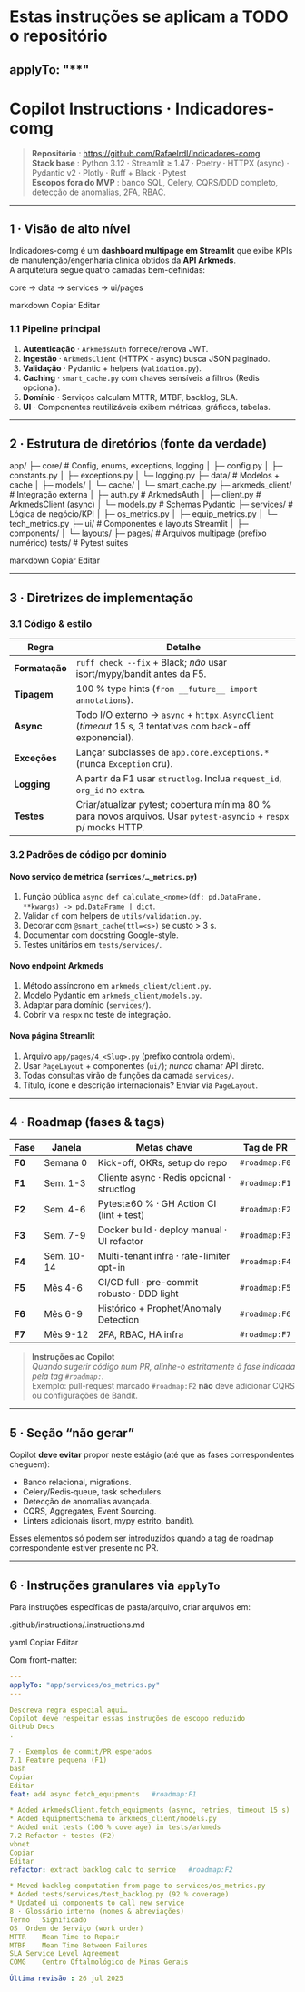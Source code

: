 # Estas instruções se aplicam a TODO o repositório
applyTo: "**"
---

# Copilot Instructions · Indicadores-comg

> **Repositório** : https://github.com/Rafaelrdl/Indicadores-comg  
> **Stack base** : Python 3.12 · Streamlit ≥ 1.47 · Poetry · HTTPX (async) · Pydantic v2 · Plotly · Ruff + Black · Pytest  
> **Escopos fora do MVP** : banco SQL, Celery, CQRS/DDD completo, detecção de anomalias, 2FA, RBAC.

---

## 1 · Visão de alto nível

Indicadores-comg é um **dashboard multipage em Streamlit** que exibe KPIs de manutenção/engenharia clínica obtidos da **API Arkmeds**.  
A arquitetura segue quatro camadas bem-definidas:

core → data → services → ui/pages

markdown
Copiar
Editar

### 1.1 Pipeline principal

1. **Autenticação** · `ArkmedsAuth` fornece/renova JWT.  
2. **Ingestão** · `ArkmedsClient` (HTTPX - async) busca JSON paginado.  
3. **Validação** · Pydantic + helpers (`validation.py`).  
4. **Caching** · `smart_cache.py` com chaves sensíveis a filtros (Redis opcional).  
5. **Domínio** · Serviços calculam MTTR, MTBF, backlog, SLA.  
6. **UI** · Componentes reutilizáveis exibem métricas, gráficos, tabelas.

---

## 2 · Estrutura de diretórios (**fonte da verdade**)

app/
├─ core/ # Config, enums, exceptions, logging
│ ├─ config.py
│ ├─ constants.py
│ ├─ exceptions.py
│ └─ logging.py
├─ data/ # Modelos + cache
│ ├─ models/
│ └─ cache/
│ └─ smart_cache.py
├─ arkmeds_client/ # Integração externa
│ ├─ auth.py # ArkmedsAuth
│ ├─ client.py # ArkmedsClient (async)
│ └─ models.py # Schemas Pydantic
├─ services/ # Lógica de negócio/KPI
│ ├─ os_metrics.py
│ ├─ equip_metrics.py
│ └─ tech_metrics.py
├─ ui/ # Componentes e layouts Streamlit
│ ├─ components/
│ └─ layouts/
├─ pages/ # Arquivos multipage (prefixo numérico)
tests/ # Pytest suites

markdown
Copiar
Editar

---

## 3 · Diretrizes de implementação

### 3.1 Código & estilo

| Regra | Detalhe |
|-------|---------|
| **Formatação** | `ruff check --fix` + Black; *não* usar isort/mypy/bandit antes da F5. |
| **Tipagem** | 100 % type hints (`from __future__ import annotations`). |
| **Async** | Todo I/O externo → `async` + `httpx.AsyncClient` (*timeout* 15 s, 3 tentativas com back-off exponencial). |
| **Exceções** | Lançar subclasses de `app.core.exceptions.*` (nunca `Exception` cru). |
| **Logging** | A partir da F1 usar `structlog`. Inclua `request_id`, `org_id` no `extra`. |
| **Testes** | Criar/atualizar pytest; cobertura mínima 80 % para novos arquivos. Usar `pytest-asyncio` + `respx` p/ mocks HTTP. |

### 3.2 Padrões de código por domínio

#### Novo serviço de métrica (`services/…_metrics.py`)
1. Função pública `async def calculate_<nome>(df: pd.DataFrame, **kwargs) -> pd.DataFrame | dict`.
2. Validar `df` com helpers de `utils/validation.py`.
3. Decorar com `@smart_cache(ttl=<s>)` se custo > 3 s.
4. Documentar com docstring Google-style.
5. Testes unitários em `tests/services/`.

#### Novo endpoint Arkmeds
1. Método assíncrono em `arkmeds_client/client.py`.
2. Modelo Pydantic em `arkmeds_client/models.py`.
3. Adaptar para domínio (`services/`).
4. Cobrir via `respx` no teste de integração.

#### Nova página Streamlit
1. Arquivo `app/pages/4_<Slug>.py` (prefixo controla ordem).  
2. Usar `PageLayout` + componentes (`ui/`); *nunca* chamar API direto.  
3. Todas consultas virão de funções da camada `services/`.  
4. Título, ícone e descrição internacionais? Enviar via `PageLayout`.

---

## 4 · Roadmap (fases & tags)

| Fase | Janela | Metas chave | Tag de PR |
|------|--------|-------------|-----------|
| **F0** | Semana 0 | Kick-off, OKRs, setup do repo | `#roadmap:F0` |
| **F1** | Sem. 1-3 | Cliente async · Redis opcional · structlog | `#roadmap:F1` |
| **F2** | Sem. 4-6 | Pytest≥60 % · GH Action CI (lint + test) | `#roadmap:F2` |
| **F3** | Sem. 7-9 | Docker build · deploy manual · UI refactor | `#roadmap:F3` |
| **F4** | Sem. 10-14 | Multi-tenant infra · rate-limiter opt-in | `#roadmap:F4` |
| **F5** | Mês 4-6 | CI/CD full · pre-commit robusto · DDD light | `#roadmap:F5` |
| **F6** | Mês 6-9 | Histórico + Prophet/Anomaly Detection | `#roadmap:F6` |
| **F7** | Mês 9-12 | 2FA, RBAC, HA infra | `#roadmap:F7` |

> **Instruções ao Copilot**  
> *Quando sugerir código num PR, alinhe-o estritamente à fase indicada pela tag `#roadmap:`.*  
> Exemplo: pull-request marcado `#roadmap:F2` **não** deve adicionar CQRS ou configurações de Bandit.

---

## 5 · Seção “não gerar”

Copilot **deve evitar** propor neste estágio (até que as fases correspondentes cheguem):

* Banco relacional, migrations.  
* Celery/Redis‐queue, task schedulers.  
* Detecção de anomalias avançada.  
* CQRS, Aggregates, Event Sourcing.  
* Linters adicionais (isort, mypy estrito, bandit).  

Esses elementos só podem ser introduzidos quando a tag de roadmap correspondente estiver presente no PR.

---

## 6 · Instruções granulares via `applyTo`

Para instruções específicas de pasta/arquivo, criar arquivos em:

.github/instructions/<contexto>.instructions.md

yaml
Copiar
Editar

Com front-matter:

```yaml
---
applyTo: "app/services/os_metrics.py"
---

Descreva regra especial aqui…
Copilot deve respeitar essas instruções de escopo reduzido 
GitHub Docs
.

7 · Exemplos de commit/PR esperados
7.1 Feature pequena (F1)
bash
Copiar
Editar
feat: add async fetch_equipments   #roadmap:F1

* Added ArkmedsClient.fetch_equipments (async, retries, timeout 15 s)
* Added EquipmentSchema to arkmeds_client/models.py
* Added unit tests (100 % coverage) in tests/arkmeds
7.2 Refactor + testes (F2)
vbnet
Copiar
Editar
refactor: extract backlog calc to service   #roadmap:F2

* Moved backlog computation from page to services/os_metrics.py
* Added tests/services/test_backlog.py (92 % coverage)
* Updated ui components to call new service
8 · Glossário interno (nomes & abreviações)
Termo	Significado
OS	Ordem de Serviço (work order)
MTTR	Mean Time to Repair
MTBF	Mean Time Between Failures
SLA	Service Level Agreement
COMG	Centro Oftalmológico de Minas Gerais

Última revisão : 26 jul 2025